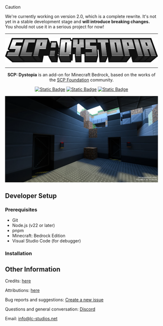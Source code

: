 > [!CAUTION]
> We're currently working on version 2.0, which is a complete rewrite. It's not yet in a stable development stage and **will introduce breaking changes.**
> You should not use it in a serious project for now!

<hr/>

<div align="center">

<img src="./media/logo.webp" alt="Logo" title="SCP: Dystopia" height="80" />

<hr/>

**SCP: Dystopia** is an add-on for Minecraft Bedrock, based on the works of the [SCP Foundation](https://scp-wiki.wikidot.com/) community.

[![Static Badge](https://img.shields.io/badge/Discord-%235865F2?style=for-the-badge&logo=discord&logoColor=%23ffffff)](https://discord.gg/K2mxsJ2trE)
[![Static Badge](https://img.shields.io/badge/CurseForge-%23f16436?style=for-the-badge&logo=curseforge&logoColor=%23ffffff)](https://www.curseforge.com/minecraft-bedrock/addons/scp-dystopia-addon)
[![Static Badge](https://img.shields.io/badge/MCPEDL-%2300a52e?style=for-the-badge)](https://mcpedl.com/scp-dystopia-addon/)

<img src="./media/banner.webp" alt="Logo" title="SCP: Dystopia" />

</div>

## Developer Setup

### Prerequisites

- Git
- Node.js (v22 or later)
- pnpm
- Minecraft: Bedrock Edition
- Visual Studio Code (for debugger)

### Installation

## Other Information

Credits: [here](./docs/credits.md)

Attributions: [here](./docs/attributions.md)

Bug reports and suggestions: [Create a new issue](https://github.com/lc-studios-mc/scp-dystopia/issues)

Questions and general conversation: [Discord](https://discord.gg/K2mxsJ2trE)

Email: info@lc-studios.net
